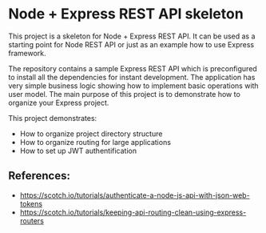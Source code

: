 # Node + Express REST API skeleton
This project is a skeleton for Node + Express REST API. It can be used as a starting point for Node REST API or just as an example how to use Express framework.

The repository contains a sample Express REST API which is preconfigured to install all the dependencies for instant development. The application has very simple business logic showing how to implement basic operations with user model. The main purpose of this project is to demonstrate how to organize your Express project.

This project demonstrates:
 * How to organize project directory structure
 * How to organize routing for large applications
 * How to set up JWT authentification

## References:
 * https://scotch.io/tutorials/authenticate-a-node-js-api-with-json-web-tokens
 * https://scotch.io/tutorials/keeping-api-routing-clean-using-express-routers